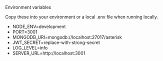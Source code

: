 Environment variables

Copy these into your environment or a local .env file when running locally.

- NODE_ENV=development
- PORT=3001
- MONGODB_URI=mongodb://localhost:27017/asterisk
- JWT_SECRET=replace-with-strong-secret
- LOG_LEVEL=info
- SERVER_URL=http://localhost:3001


